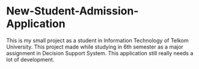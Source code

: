 # New-Student-Admission-Application

This is my small project as a student in Information Technology of Telkom University. This project made while studying in 6th semester as a major assignment in Decision Support System. This application still really needs a lot of development.
